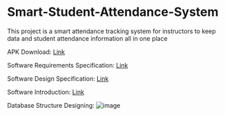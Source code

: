 # Smart-Student-Attendance-System

This project is a smart attendance tracking system for instructors to keep data and student attendance information all in one place

APK Download: [Link](https://drive.google.com/file/d/1I6yiMFXL-NzrxTkZ1ZixG1s3JdBCTasl/view?usp=share_link)

Software Requirements Specification: [Link](https://github.com/ch1zzzz/Smart-Student-Attendance-System/blob/f2b6c099ddc360b26859886b37e193b2c3229879/Team3-SSAS-SRS.pdf)

Software Design Specification: [Link](https://github.com/ch1zzzz/Smart-Student-Attendance-System/blob/master/SSAS%20Software%20Design%20Documentation.docx.pdf)

Software Introduction: [Link](https://github.com/ch1zzzz/Smart-Student-Attendance-System/blob/f2b6c099ddc360b26859886b37e193b2c3229879/SSAS_PPT.pdf)



Database Structure Designing:
![image](https://user-images.githubusercontent.com/34596838/223746217-f63d65eb-8e40-4e7e-bb5a-207348aa618d.png)



